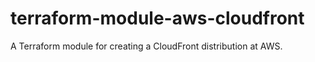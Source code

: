 # terraform-module-aws-cloudfront

A Terraform module for creating a CloudFront distribution at AWS.
